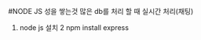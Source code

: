 #NODE JS
        성을 쌓는것 
        많은 db를 처리 할 때
        실시간 처리(채팅)
        


1. node js 설치
2 npm install express